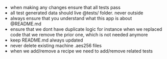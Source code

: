 - when making any changes ensure that all tests pass
- all test generated data should live @tests/ folder. never outside
- always ensure that you understand what this app is about @README.md
- ensure that we dont have duplicate logic for instance when we replaced code
  that we remove the prior one, which is not needed anymore
- keep README.md always updated
- never delete existing machine .aes256 files
- when we add/remove a recipe we need to add/remove related tests
